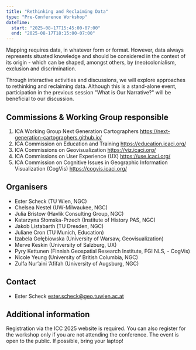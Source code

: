 ```yaml
---
title: "Rethinking and Reclaiming Data"
type: "Pre-Conference Workshop"
dateTime:
  start: "2025-08-17T15:45:00-07:00"
  end: "2025-08-17T18:15:00-07:00"
---
```


Mapping requires data, in whatever form or format. However, data always represents situated knowledge and should be considered in the context of its origin - which can be shaped, amongst others, by (neo)colonialism, exclusion and discrimination.

Through interactive activities and discussions, we will explore approaches to rethinking and reclaiming data. Although this is a stand-alone event, participation in the previous session "What is Our Narrative?" will be beneficial to our discussion.

## Commissions & Working Group responsible

1. ICA Working Group Next Generation Cartographers https://next-generation-cartographers.github.io/
1. ICA Commission on Education and Training https://education.icaci.org/
1. ICA Commissions on Geovisualization https://viz.icaci.org/
1. ICA Commissions on User Experience (UX) https://use.icaci.org/
1. ICA Commission on Cognitive Issues in Geographic Information Visualization (CogVis) https://cogvis.icaci.org/

## Organisers

- Ester Scheck (TU Wien, NGC)
- Chelsea Nestel (UW-Milwaukee, NGC)
- Julia Bristow (Havlik Consulting Group, NGC)
- Katarzyna Słomska-Przech (Institute of History PAS, NGC)
- Jakob Listabarth (TU Dresden, NGC)
- Juliane Cron (TU Munich, Education)
- Izabela Gołębiowska (University of Warsaw, Geovisualization)
- Merve Keskin (University of Salzburg, UX)
- Pyry Kettunen (Finnish Geospatial Research Institute, FGI NLS, - CogVis)
- Nicole Yeung (University of British Columbia, NGC)
- Zulfa Nur’aini ‘Afifah (University of Augsburg, NGC)

## Contact

- Ester Scheck ester.scheck@geo.tuwien.ac.at

## Additional information

Registration via the ICC 2025 website is required. You can also register for the workshop only if you are not attending the conference. The event is open to the public. If possible, bring your laptop!
